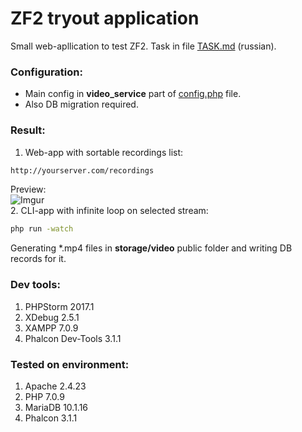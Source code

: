 # ZF2 tryout application
Small web-apllication to test ZF2. Task in file [TASK.md](https://github.com/Avatar4eg/zend-tryout/blob/master/TASK.md) (russian).
### Configuration:
- Main config in **video_service** part of [config.php](https://github.com/Avatar4eg/zend-tryout/blob/master/app/config/config.php) file.
- Also DB migration required.
### Result:
1. Web-app with sortable recordings list:
```bash
http://yourserver.com/recordings
```
Preview:  
![Imgur](https://i.imgur.com/y05JvPp.png)  
2. CLI-app with infinite loop on selected stream:
```bash
php run -watch
```
Generating *.mp4 files in **storage/video** public folder and writing DB records for it.
### Dev tools:
1. PHPStorm 2017.1
2. XDebug 2.5.1
3. XAMPP 7.0.9
4. Phalcon Dev-Tools 3.1.1
### Tested on environment:
1. Apache 2.4.23
2. PHP 7.0.9
3. MariaDB 10.1.16
4. Phalcon 3.1.1